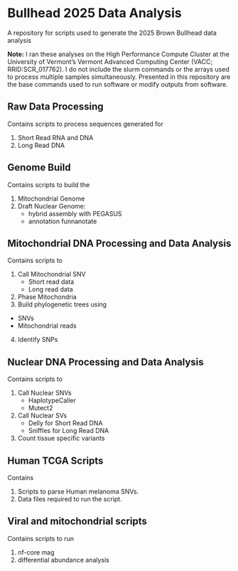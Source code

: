 # Bullhead 2025 Data Analysis
A repository for scripts used to generate the 2025 Brown Bullhead data analysis

**Note:** I ran these analyses on the High Performance Compute Cluster at the University of Vermont’s Vermont Advanced Computing Center (VACC; RRID:SCR_017762).  I do not include the slurm commands or the arrays used to process multiple samples simultaneously. Presented in this repository are the base commands used to run software or modify outputs from software.

## Raw Data Processing
Contains scripts to process sequences generated for
1. Short Read RNA and DNA
2. Long Read DNA

## Genome Build
Contains scripts to build the 
1. Mitochondrial Genome
2. Draft Nuclear Genome:
   * hybrid assembly with PEGASUS
   * annotation funnanotate 

## Mitochondrial DNA Processing and Data Analysis
Contains scripts to
1. Call Mitochondrial SNV
   * Short read data
   * Long read data
2. Phase Mitochondria
3. Build phylogenetic trees using
  * SNVs
  * Mitochondrial reads
4. Identify SNPs

## Nuclear DNA Processing and Data Analysis
Contains scripts to
1. Call Nuclear SNVs
   * HaplotypeCaller
   * Mutect2
2. Call Nuclear SVs
   * Delly for Short Read DNA
   * Sniffles for Long Read DNA
3. Count tissue specific variants

## Human TCGA Scripts
Contains
1. Scripts to parse Human melanoma SNVs.
2. Data files required to run the script.

## Viral and mitochondrial scripts
Contains scripts to run
1. nf-core mag
2. differential abundance analysis
